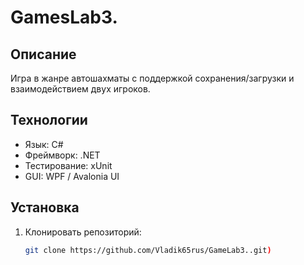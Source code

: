 # GamesLab3.

## Описание
Игра в жанре автошахматы с поддержкой сохранения/загрузки и взаимодействием двух игроков.

## Технологии
- Язык: C#
- Фреймворк: .NET
- Тестирование: xUnit
- GUI: WPF / Avalonia UI

## Установка
1. Клонировать репозиторий:
   ```bash
   git clone https://github.com/Vladik65rus/GameLab3..git)

